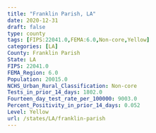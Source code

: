 ```yaml
---
title: "Franklin Parish, LA"
date: 2020-12-31
draft: false
type: county
tags: [FIPS:22041.0,FEMA:6.0,Non-core,Yellow]
categories: [LA]
County: Franklin Parish
State: LA
FIPS: 22041.0
FEMA_Region: 6.0
Population: 20015.0
NCHS_Urban_Rural_Classification: Non-core
Tests_in_prior_14_days: 1802.0
Fourteen_day_test_rate_per_100000: 9003.0
Percent_Positivity_in_prior_14_days: 0.052
Level: Yellow
url: /states/LA/franklin-parish
---
```



